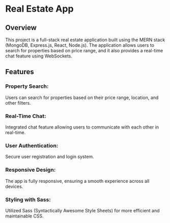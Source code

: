 # Real Estate App
## Overview
This project is a full-stack real estate application built using the MERN stack (MongoDB, Express.js, React, Node.js). The application allows users to search for properties based on price range, and it also provides a real-time chat feature using WebSockets.

## Features
### Property Search:
Users can search for properties based on their price range, location, and other filters.
### Real-Time Chat:
Integrated chat feature allowing users to communicate with each other in real-time.
### User Authentication:
Secure user registration and login system.
### Responsive Design: 
The app is fully responsive, ensuring a smooth experience across all devices.
### Styling with Sass: 
Utilized Sass (Syntactically Awesome Style Sheets) for more efficient and maintainable CSS.
